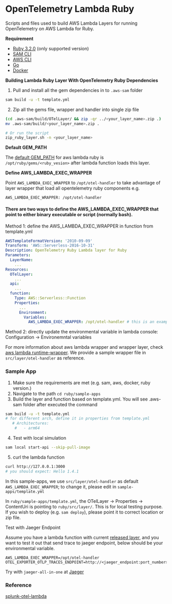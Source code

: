 # OpenTelemetry Lambda Ruby

Scripts and files used to build AWS Lambda Layers for running OpenTelemetry on AWS Lambda for Ruby.

**Requirement**
* [Ruby 3.2.0](https://www.ruby-lang.org/en/news/2022/12/25/ruby-3-2-0-released/) (only supported version)
* [SAM CLI](https://docs.aws.amazon.com/serverless-application-model/latest/developerguide/serverless-sam-cli-install.html)
* [AWS CLI](https://docs.aws.amazon.com/cli/latest/userguide/install-cliv2.html)
* [Go](https://go.dev/doc/install)
* [Docker](https://docs.docker.com/get-docker)

**Building Lambda Ruby Layer With OpenTelemetry Ruby Dependencies**

1. Pull and install all the gem dependencies in to `.aws-sam` folder

```bash
sam build -u -t template.yml
```

2. Zip all the gems file, wrapper and handler into single zip file

```bash
(cd .aws-sam/build/OTelLayer/ && zip -qr ../<your_layer_name>.zip .)
mv .aws-sam/build/<your_layer_name>.zip .

# Or run the script
zip_ruby_layer.sh -n <your_layer_name>
```

**Default GEM_PATH**

The [default GEM_PATH](https://docs.aws.amazon.com/lambda/latest/dg/ruby-package.html#ruby-package-dependencies-layers) for aws lambda ruby is `/opt/ruby/gems/<ruby_vesion>` after lambda function loads this layer.

**Define AWS_LAMBDA_EXEC_WRAPPER**

Point `AWS_LAMBDA_EXEC_WRAPPER` to `/opt/otel-handler` to take advantage of layer wrapper that load all opentelemetry ruby components
e.g.
```
AWS_LAMBDA_EXEC_WRAPPER: /opt/otel-handler
```

#### There are two ways to define the AWS_LAMBDA_EXEC_WRAPPER that point to either binary executable or script (normally bash).

Method 1: define the AWS_LAMBDA_EXEC_WRAPPER in function from template.yml
```yaml
AWSTemplateFormatVersion: '2010-09-09'
Transform: 'AWS::Serverless-2016-10-31'
Description: OpenTelemetry Ruby Lambda layer for Ruby
Parameters:
  LayerName:
    ...
Resources:
  OTelLayer:
    ...
  api:
    ...
  function:
    Type: AWS::Serverless::Function
    Properties:
      ...
      Environment:
        Variables:
          AWS_LAMBDA_EXEC_WRAPPER: /opt/otel-handler # this is an example of the path

```

Method 2: directly update the environmental variable in lambda console: Configuration -> Environemntal variables

For more information about aws lambda wrapper and wrapper layer, check [aws lambda runtime-wrapper](https://docs.aws.amazon.com/lambda/latest/dg/runtimes-modify.html#runtime-wrapper). We provide a sample wrapper file in `src/layer/otel-handler` as reference.

### Sample App

1. Make sure the requirements are met (e.g. sam, aws, docker, ruby version.)
2. Navigate to the path `cd ruby/sample-apps`
3. Build the layer and function based on template.yml. You will see .aws-sam folder after executed the command
```bash
sam build -u -t template.yml
# for different arch, define it in properties from template.yml
   # Architectures:
    #   - arm64
```
4. Test with local simulation
```bash
sam local start-api --skip-pull-image
```

5. curl the lambda function
```bash
curl http://127.0.0.1:3000
# you should expect: Hello 1.4.1
```
In this sample-apps, we use `src/layer/otel-handler` as default `AWS_LAMBDA_EXEC_WRAPPER`; to change it, please edit in `sample-apps/template.yml`

In `ruby/sample-apps/template.yml`, the OTelLayer -> Properties -> ContentUri is pointing to `ruby/src/layer/`. This is for local testing purpose. If you wish to deploy (e.g. `sam deploy`), please point it to correct location or zip file.

 Test with Jaeger Endpoint

Assume you have a lambda function with current [released layer](https://github.com/open-telemetry/opentelemetry-lambda/releases/tag/layer-ruby%2F0.1.0), and you want to test it out that send trace to jaeger endpoint, below should be your environmental variable.
```
AWS_LAMBDA_EXEC_WRAPPER=/opt/otel-handler
OTEL_EXPORTER_OTLP_TRACES_ENDPOINT=http://<jaeger_endpoint:port_number>/v1/traces
```
Try with `jaeger-all-in-one` at [Jaeger](https://www.jaegertracing.io/docs/1.57/getting-started/)

### Reference
[splunk-otel-lambda](https://github.com/signalfx/splunk-otel-lambda/tree/main/ruby)


